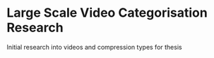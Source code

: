 # Large Scale Video Categorisation Research

Initial research into videos and compression types for thesis